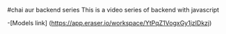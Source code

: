 
#chai aur backend series 
This is a video series of backend with javascript

-[Models link] (https://app.eraser.io/workspace/YtPqZ1VogxGy1jzIDkzj)